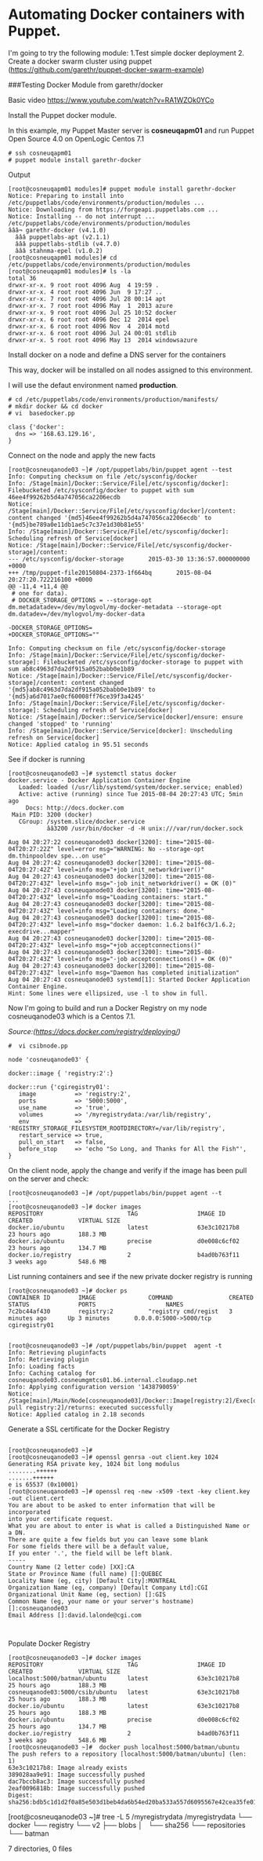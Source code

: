
# Automating Docker containers with Puppet.

I'm going to try the following module:
1.Test simple docker deployment 
2. Create a  docker swarm cluster using puppet (https://github.com/garethr/puppet-docker-swarm-example)

###Testing Docker Module from garethr/docker

Basic video https://www.youtube.com/watch?v=RA1WZOk0YCo


Install the Puppet docker module. 

In this example, my Puppet Master server is **cosneuqapm01** and run Puppet Open Source 4.0 on OpenLogic Centos 7.1
```
# ssh cosneuqapm01
# puppet module install garethr-docker
```

Output
```puppet
[root@cosneuqapm01 modules]# puppet module install garethr-docker
Notice: Preparing to install into /etc/puppetlabs/code/environments/production/modules ...
Notice: Downloading from https://forgeapi.puppetlabs.com ...
Notice: Installing -- do not interrupt ...
/etc/puppetlabs/code/environments/production/modules
âââ¬ garethr-docker (v4.1.0)
  âââ puppetlabs-apt (v2.1.1)
  âââ puppetlabs-stdlib (v4.7.0)
  âââ stahnma-epel (v1.0.2)
[root@cosneuqapm01 modules]# cd  /etc/puppetlabs/code/environments/production/modules
[root@cosneuqapm01 modules]# ls -la
total 36
drwxr-xr-x. 9 root root 4096 Aug  4 19:59 .
drwxr-xr-x. 4 root root 4096 Jun  9 17:27 ..
drwxr-xr-x. 7 root root 4096 Jul 28 00:14 apt
drwxr-xr-x. 7 root root 4096 May  1  2013 azure
drwxr-xr-x. 9 root root 4096 Jul 25 10:52 docker
drwxr-xr-x. 6 root root 4096 Dec 12  2014 epel
drwxr-xr-x. 6 root root 4096 Nov  4  2014 motd
drwxr-xr-x. 6 root root 4096 Jul 24 00:01 stdlib
drwxr-xr-x. 5 root root 4096 May 13  2014 windowsazure

```
Install docker on a node and define a DNS server for the containers

This way, docker will be installed on all nodes assigned to this environment.

I will use the defaut environment named **production**.

```
# cd /etc/puppetlabs/code/environments/production/manifests/
# mkdir docker && cd docker
# vi  basedocker.pp

class {'docker':
  dns => '168.63.129.16',
}
```
Connect on the node and apply the new facts
```
[root@cosneuqanode03 ~]# /opt/puppetlabs/bin/puppet agent --test
Info: Computing checksum on file /etc/sysconfig/docker
Info: /Stage[main]/Docker::Service/File[/etc/sysconfig/docker]: Filebucketed /etc/sysconfig/docker to puppet with sum 46ee4f99262b5d4a747056ca2206ecdb
Notice: /Stage[main]/Docker::Service/File[/etc/sysconfig/docker]/content: content changed '{md5}46ee4f99262b5d4a747056ca2206ecdb' to '{md5}be789a0e11db1ae5c7c37e1d30b81e55'
Info: /Stage[main]/Docker::Service/File[/etc/sysconfig/docker]: Scheduling refresh of Service[docker]
Notice: /Stage[main]/Docker::Service/File[/etc/sysconfig/docker-storage]/content:
--- /etc/sysconfig/docker-storage       2015-03-30 13:36:57.000000000 +0000
+++ /tmp/puppet-file20150804-2373-1f664bq       2015-08-04 20:27:20.722216100 +0000
@@ -11,4 +11,4 @@
 # one for data).
 # DOCKER_STORAGE_OPTIONS = --storage-opt dm.metadatadev=/dev/mylogvol/my-docker-metadata --storage-opt dm.datadev=/dev/mylogvol/my-docker-data

-DOCKER_STORAGE_OPTIONS=
+DOCKER_STORAGE_OPTIONS=""

Info: Computing checksum on file /etc/sysconfig/docker-storage
Info: /Stage[main]/Docker::Service/File[/etc/sysconfig/docker-storage]: Filebucketed /etc/sysconfig/docker-storage to puppet with sum ab8c4963d7da2df915a052babb0e1b89
Notice: /Stage[main]/Docker::Service/File[/etc/sysconfig/docker-storage]/content: content changed '{md5}ab8c4963d7da2df915a052babb0e1b89' to '{md5}a6d7017ae0cf60008ff76ce39f3a4245'
Info: /Stage[main]/Docker::Service/File[/etc/sysconfig/docker-storage]: Scheduling refresh of Service[docker]
Notice: /Stage[main]/Docker::Service/Service[docker]/ensure: ensure changed 'stopped' to 'running'
Info: /Stage[main]/Docker::Service/Service[docker]: Unscheduling refresh on Service[docker]
Notice: Applied catalog in 95.51 seconds
```

See if docker is running
```
[root@cosneuqanode03 ~]# systemctl status docker
docker.service - Docker Application Container Engine
   Loaded: loaded (/usr/lib/systemd/system/docker.service; enabled)
   Active: active (running) since Tue 2015-08-04 20:27:43 UTC; 5min ago
     Docs: http://docs.docker.com
 Main PID: 3200 (docker)
   CGroup: /system.slice/docker.service
           ââ3200 /usr/bin/docker -d -H unix:///var/run/docker.sock

Aug 04 20:27:22 cosneuqanode03 docker[3200]: time="2015-08-04T20:27:22Z" level=error msg="WARNING: No --storage-opt dm.thinpooldev spe...on use"
Aug 04 20:27:42 cosneuqanode03 docker[3200]: time="2015-08-04T20:27:42Z" level=info msg="+job init_networkdriver()"
Aug 04 20:27:43 cosneuqanode03 docker[3200]: time="2015-08-04T20:27:43Z" level=info msg="-job init_networkdriver() = OK (0)"
Aug 04 20:27:43 cosneuqanode03 docker[3200]: time="2015-08-04T20:27:43Z" level=info msg="Loading containers: start."
Aug 04 20:27:43 cosneuqanode03 docker[3200]: time="2015-08-04T20:27:43Z" level=info msg="Loading containers: done."
Aug 04 20:27:43 cosneuqanode03 docker[3200]: time="2015-08-04T20:27:43Z" level=info msg="docker daemon: 1.6.2 ba1f6c3/1.6.2; execdrive...mapper"
Aug 04 20:27:43 cosneuqanode03 docker[3200]: time="2015-08-04T20:27:43Z" level=info msg="+job acceptconnections()"
Aug 04 20:27:43 cosneuqanode03 docker[3200]: time="2015-08-04T20:27:43Z" level=info msg="-job acceptconnections() = OK (0)"
Aug 04 20:27:43 cosneuqanode03 docker[3200]: time="2015-08-04T20:27:43Z" level=info msg="Daemon has completed initialization"
Aug 04 20:27:43 cosneuqanode03 systemd[1]: Started Docker Application Container Engine.
Hint: Some lines were ellipsized, use -l to show in full.
```


Now I'm going to build and run a Docker Registry on my node cosneuqanode03 which is a Centos 7.1.

*Source:(https://docs.docker.com/registry/deploying/)*

```puppet
#  vi csibnode.pp

node 'cosneuqanode03' {

docker::image { 'registry:2':}

docker::run {'cgiregistry01':
   image           => 'registry:2',
   ports           => '5000:5000',
   use_name        => 'true',
   volumes         => '/myregistrydata:/var/lib/registry',
   env             => 'REGISTRY_STORAGE_FILESYSTEM_ROOTDIRECTORY=/var/lib/registry',
   restart_service => true,
   pull_on_start   => false,
   before_stop     => 'echo "So Long, and Thanks for All the Fish"',
}

```

On the client node, apply the change and verify if the image has been pull on the server and check:

```puppet
[root@cosneuqanode03 ~]# /opt/puppetlabs/bin/puppet agent --t
...
[root@cosneuqanode03 ~]# docker images
REPOSITORY                        TAG                 IMAGE ID            CREATED             VIRTUAL SIZE
docker.io/ubuntu                  latest              63e3c10217b8        23 hours ago        188.3 MB
docker.io/ubuntu                  precise             d0e008c6cf02        23 hours ago        134.7 MB
docker.io/registry                2                   b4ad0b763f11        3 weeks ago         548.6 MB

```
List running containers and see if the new private docker registry is running
```
[root@cosneuqanode03 ~]# docker ps
CONTAINER ID        IMAGE               COMMAND                CREATED             STATUS              PORTS                    NAMES
7c2bc44af430        registry:2          "registry cmd/regist   3 minutes ago      Up 3 minutes       0.0.0.0:5000->5000/tcp   cgiregistry01   
      

```

```puppet
[root@cosneuqanode03 ~]# /opt/puppetlabs/bin/puppet  agent -t
Info: Retrieving pluginfacts
Info: Retrieving plugin
Info: Loading facts
Info: Caching catalog for cosneuqanode03.cosneumgmtcs01.b6.internal.cloudapp.net
Info: Applying configuration version '1438790059'
Notice: /Stage[main]/Main/Node[cosneuqanode03]/Docker::Image[registry:2]/Exec[docker pull registry:2]/returns: executed successfully
Notice: Applied catalog in 2.18 seconds

```


Generate a SSL certificate for the Docker Registry

```

[root@cosneuqanode03 ~]# 
[root@cosneuqanode03 ~]# openssl genrsa -out client.key 1024
Generating RSA private key, 1024 bit long modulus
........++++++
.......++++++
e is 65537 (0x10001)
[root@cosneuqanode03 ~]# openssl req -new -x509 -text -key client.key -out client.cert
You are about to be asked to enter information that will be incorporated
into your certificate request.
What you are about to enter is what is called a Distinguished Name or a DN.
There are quite a few fields but you can leave some blank
For some fields there will be a default value,
If you enter '.', the field will be left blank.
-----
Country Name (2 letter code) [XX]:CA
State or Province Name (full name) []:QUEBEC
Locality Name (eg, city) [Default City]:MONTREAL
Organization Name (eg, company) [Default Company Ltd]:CGI
Organizational Unit Name (eg, section) []:GIS
Common Name (eg, your name or your server's hostname) []:cosneuqanode03
Email Address []:david.lalonde@cgi.com



```

Populate Docker Registry
```
[root@cosneuqanode03 ~]# docker images
REPOSITORY                        TAG                 IMAGE ID            CREATED             VIRTUAL SIZE
localhost:5000/batman/ubuntu      latest              63e3c10217b8        25 hours ago        188.3 MB
cosneuqanode03:5000/csib/ubuntu   latest              63e3c10217b8        25 hours ago        188.3 MB
docker.io/ubuntu                  latest              63e3c10217b8        25 hours ago        188.3 MB
docker.io/ubuntu                  precise             d0e008c6cf02        25 hours ago        134.7 MB
docker.io/registry                2                   b4ad0b763f11        3 weeks ago         548.6 MB
[root@cosneuqanode03 ~]#  docker push localhost:5000/batman/ubuntu
The push refers to a repository [localhost:5000/batman/ubuntu] (len: 1)
63e3c10217b8: Image already exists
389028aa9e91: Image successfully pushed
dac7bccb8ac3: Image successfully pushed
2eaf0096818b: Image successfully pushed
Digest: sha256:bdb5c1d1d2f0a85e503d1beb4da6b54ed20ba533a557d6095567e42cea35fe01

```


[root@cosneuqanode03 ~]# tree -L 5 /myregistrydata
/myregistrydata
└── docker
    └── registry
        └── v2
            ├── blobs
            │   └── sha256
            └── repositories
                └── batman

7 directories, 0 files

